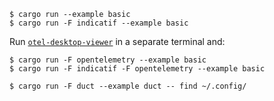 ```
$ cargo run --example basic
$ cargo run -F indicatif --example basic
```

Run [`otel-desktop-viewer`](https://github.com/CtrlSpice/otel-desktop-viewer) in a separate terminal and:

```
$ cargo run -F opentelemetry --example basic
$ cargo run -F indicatif -F opentelemetry --example basic
```

```
$ cargo run -F duct --example duct -- find ~/.config/
```
